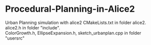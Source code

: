 # Procedural-Planning-in-Alice2
Urban Planning simulation with alice2
CMakeLists.txt in folder alice2.  
alice2.h in folder "include".  
ColorGrowth.h, EllipseExpansion.h, sketch_urbanplan.cpp in folder "usersrc"
